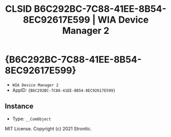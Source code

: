 ﻿---
title: "CLSID B6C292BC-7C88-41EE-8B54-8EC92617E599 | WIA Device Manager 2"
excerpt: What is COM-Object CLSID B6C292BC-7C88-41EE-8B54-8EC92617E599?
---

# {B6C292BC-7C88-41EE-8B54-8EC92617E599}

* `WIA Device Manager 2`
* AppID: `{B6C292BC-7C88-41EE-8B54-8EC92617E599}`

## Instance

* Type: `__ComObject`

MIT License. Copyright (c) 2021 Strontic.


